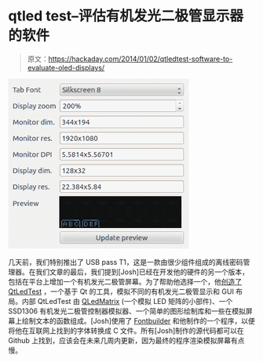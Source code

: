 # qtled test–评估有机发光二极管显示器的软件

> 原文：<https://hackaday.com/2014/01/02/qtledtest-software-to-evaluate-oled-displays/>

[![](img/e5ce5e533b62842804df1a74a557fc4b.png)](http://hackaday.com/wp-content/uploads/2014/01/qtledtest_screenshot.png)

几天前，我们特别推出了 USB pass T1，这是一款由很少组件组成的离线密码管理器。在我们文章的最后，我们提到[Josh]已经在开发他的硬件的另一个版本，包括在平台上增加一个有机发光二极管屏幕。为了帮助他选择一个，他[创造了 QtLedTest](http://sroz.net/projects/qtledtest) ，一个基于 Qt 的工具，模拟不同的有机发光二极管显示和 GUI 布局。内部 QtLedTest 由 [QLedMatrix](http://qt-apps.org/content/show.php/QLedMatrix?content=101193) (一个模拟 LED 矩阵的小部件)、一个 SSD1306 有机发光二极管控制器模拟器、一个简单的图形绘制库和一些在模拟屏幕上绘制文本的函数组成。[Josh]使用了 [Fontbuilder](https://github.com/andryblack/fontbuilder) 和他制作的一个程序，以便将他在互联网上找到的字体转换成 C 文件。所有[Josh]制作的源代码都可以在 Github 上找到，应该会在未来几周内更新，因为最终的程序渲染模拟屏幕有点慢。